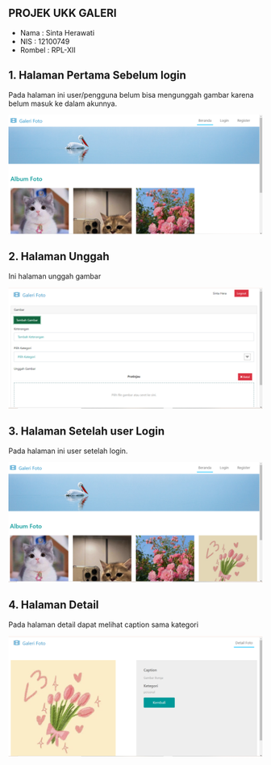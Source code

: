 ## PROJEK UKK GALERI
* Nama : Sinta Herawati 
* NIS : 12100749
* Rombel : RPL-XII

## 1. Halaman Pertama Sebelum login

Pada halaman ini user/pengguna belum bisa mengunggah gambar karena belum masuk ke dalam akunnya.

![alt text](https://github.com/sintahera12/UKK-Galeri/blob/main/sec.PNG?raw=true)

## 2. Halaman Unggah

Ini halaman unggah gambar

![alt text](https://github.com/sintahera12/UKK-Galeri/blob/main/secsecse.PNG?raw=true)

## 3. Halaman Setelah user Login

Pada halaman ini user setelah login.

![alt text](https://github.com/sintahera12/UKK-Galeri/blob/main/secse.PNG?raw=true)

## 4. Halaman Detail

Pada halaman detail dapat melihat caption sama kategori

![alt text](https://github.com/sintahera12/UKK-Galeri/blob/main/secsecsec.PNG?raw=true)
